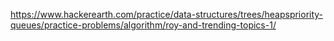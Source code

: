 https://www.hackerearth.com/practice/data-structures/trees/heapspriority-queues/practice-problems/algorithm/roy-and-trending-topics-1/

